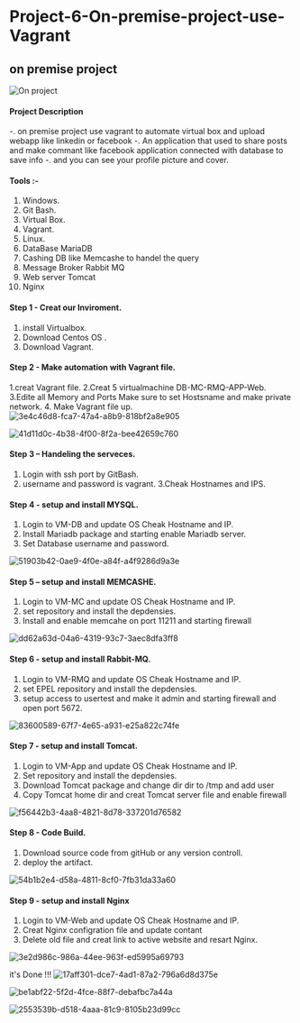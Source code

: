# Project-6-On-premise-project-use-Vagrant
## on premise project

![On project](https://github.com/Hatem-sudo/Project-6-On-premise-project-use-Vagrant/assets/113099054/fd661c7d-4060-4d58-a38e-2db411e69e1d)


#### Project Description
-. on premise project use vagrant to automate virtual box and upload webapp like linkedin or facebook 
-. An application that used to share posts and make commant like facebook application connected with database to save info
-. and you can see your profile picture and cover.
#### Tools :-
1. Windows.
2. Git Bash.
3. Virtual Box.
4. Vagrant.
5. Linux.
6. DataBase MariaDB
7. Cashing DB like Memcashe to handel the query
8. Message Broker Rabbit MQ
9. Web server Tomcat
10. Nginx 

#### Step 1 - Creat our Inviroment.
1. install Virtualbox.
2. Download Centos OS .
3. Download Vagrant.



#### Step 2 - Make automation with Vagrant file.

1.creat Vagrant file.
2.Creat 5 virtualmachine DB-MC-RMQ-APP-Web.
3.Edite all Memory and Ports Make sure to set Hostsname and make private network.
4. Make Vagrant file up.
 ![3e4c46d8-fca7-47a4-a8b9-818bf2a8e905](https://github.com/Hatem-sudo/Project-6-On-premise-project-use-Vagrant/assets/113099054/27a6d64a-7dc5-41d2-b176-93165019b0c7)

 ![41d11d0c-4b38-4f00-8f2a-bee42659c760](https://github.com/Hatem-sudo/Project-6-On-premise-project-use-Vagrant/assets/113099054/6490f468-13ce-4f05-87c7-9f3ab6e0644b)
  
    
#### Step 3 – Handeling the serveces.

1. Login with ssh port by GitBash.
2. username and password is vagrant.
3.Cheak Hostnames and IPS.


#### Step 4 - setup and install MYSQL.

1. Login to VM-DB and update OS Cheak Hostname and IP.
2. Install Mariadb package and starting enable Mariadb server.
3. Set Database username and password.

![51903b42-0ae9-4f0e-a84f-a4f9286d9a3e](https://github.com/Hatem-sudo/Project-6-On-premise-project-use-Vagrant/assets/113099054/c3287729-58f2-4508-be66-23b1a666097f)



#### Step 5 – setup and install MEMCASHE.

1. Login to VM-MC and update OS Cheak Hostname and IP.
2. set repository and install the depdensies.
3. Install and enable memcahe on port 11211 and starting firewall  

![dd62a63d-04a6-4319-93c7-3aec8dfa3ff8](https://github.com/Hatem-sudo/Project-6-On-premise-project-use-Vagrant/assets/113099054/da6dad0d-3ea7-4341-985d-09bac369da3f)

#### Step 6 - setup and install Rabbit-MQ.

1. Login to VM-RMQ and update OS Cheak Hostname and IP.
2. set EPEL repository and install the depdensies.
3. setup access to usertest and make it admin and starting firewall and open port 5672.

![83600589-67f7-4e65-a931-e25a822c74fe](https://github.com/Hatem-sudo/Project-6-On-premise-project-use-Vagrant/assets/113099054/1d368b8c-50dc-41f6-886b-3bf2581f3b91)

#### Step 7 - setup and install Tomcat.

1. Login to VM-App and update OS Cheak Hostname and IP.
2. Set repository and install the depdensies.
3. Download Tomcat package and change dir dir to /tmp and add user
4. Copy Tomcat home dir and creat Tomcat server file and enable firewall

![f56442b3-4aa8-4821-8d78-337201d76582](https://github.com/Hatem-sudo/Project-6-On-premise-project-use-Vagrant/assets/113099054/a6749319-76d4-4544-9a08-39cf0131e932)

#### Step 8 - Code Build.

1. Download source code from gitHub or any version controll.
2. deploy the artifact.

![54b1b2e4-d58a-4811-8cf0-7fb31da33a60](https://github.com/Hatem-sudo/Project-6-On-premise-project-use-Vagrant/assets/113099054/facfe5d1-05db-4f0a-8ff8-6b5e6dc52cd5)

#### Step 9 - setup and install Nginx

1. Login to VM-Web and update OS Cheak Hostname and IP.
2. Creat Nginx configration file and update contant
3. Delete old file and creat link to active website and resart Nginx.

![3e2d986c-986a-44ee-963f-ed5995a69793](https://github.com/Hatem-sudo/Project-6-On-premise-project-use-Vagrant/assets/113099054/e80a69d4-47c1-4c97-9440-8c7bab5022b8)

it's Done !!!
![17aff301-dce7-4ad1-87a2-796a6d8d375e](https://github.com/Hatem-sudo/Project-6-On-premise-project-use-Vagrant/assets/113099054/07afa950-810b-4173-8fd9-894b2b0e3762)

![be1abf22-5f2d-4fce-88f7-debafbc7a44a](https://github.com/Hatem-sudo/Project-6-On-premise-project-use-Vagrant/assets/113099054/7065cab5-b6d4-4d9a-80f7-f0f8558c10b5)

![2553539b-d518-4aaa-81c9-8105b23d99cc](https://github.com/Hatem-sudo/Project-6-On-premise-project-use-Vagrant/assets/113099054/0f24eba6-5a83-44e8-909e-40513414c908)

